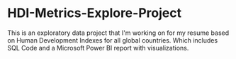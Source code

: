 # HDI-Metrics-Explore-Project
This is an exploratory data project that I'm working on for my resume based on Human Development Indexes for all global countries. 
Which includes SQL Code and a Microsoft Power BI report with visualizations. 
